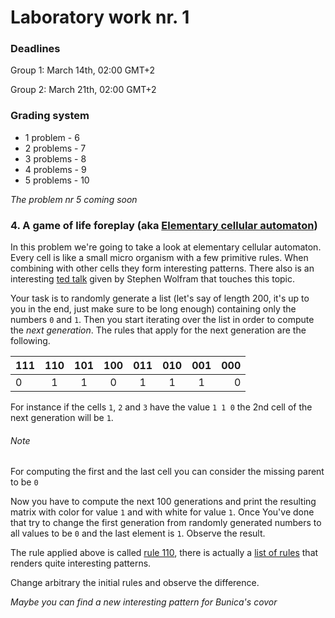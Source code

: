 # Laboratory work nr. 1

### Deadlines
Group 1: March 14th, 02:00 GMT+2

Group 2: March 21th, 02:00 GMT+2

### Grading system
- 1 problem  - 6
- 2 problems - 7
- 3 problems - 8
- 4 problems - 9
- 5 problems - 10

*The problem nr 5 coming soon*


### 4. A game of life foreplay (aka [Elementary cellular automaton](https://en.wikipedia.org/wiki/Elementary_cellular_automaton))
In this problem we're going to take a look at elementary cellular automaton. Every cell is like a small micro organism with a few primitive rules. When combining with other cells they form interesting patterns. There also is an interesting [ted talk](https://www.youtube.com/watch?v=60P7717-XOQ) given by Stephen Wolfram that touches this topic.

Your task is to randomly generate a list (let's say of length 200, it's up to you in the end, just make sure to be long enough) containing only the numbers `0` and `1`. Then you start iterating over the list in order to compute the *next generation*. The rules that apply for the next generation are the following.

| 111   | 110   | 101   | 100   | 011   | 010    | 001 | 000 |
| ----- | :---: | :---: | :---: | :---: | :---:  | :---: | ----: |
| 0 | 1 | 1 | 0 | 1 | 1 | 1 | 0 |

For instance if the cells `1`, `2` and `3` have the value `1 1 0` the 2nd cell of the next generation will be  `1`.

###### Note
For computing the first and the last cell you can consider the missing parent to be `0`

Now you have to compute the next 100 generations and print the resulting matrix with color for value `1` and with white for value `1`. Once You've done that try to change the first generation from randomly generated numbers to all values to be `0` and the last element is `1`. Observe the result.

The rule applied above is called [rule 110](https://en.wikipedia.org/wiki/Rule_110), there is actually a [list of rules](https://en.wikipedia.org/wiki/Elementary_cellular_automaton) that renders quite interesting patterns.

Change arbitrary the initial rules and observe the difference.

*Maybe you can find a new interesting pattern for Bunica's covor*

